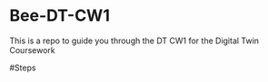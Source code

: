 # Bee-DT-CW1
This is a repo to guide you through the DT CW1 for the Digital Twin Coursework

#Steps
